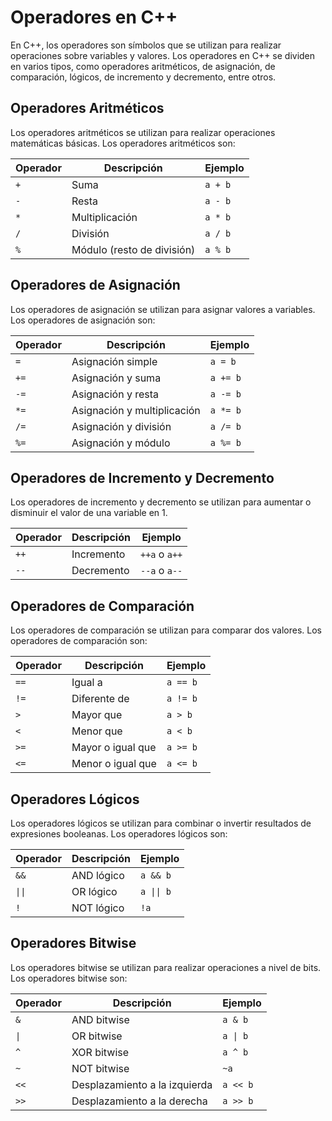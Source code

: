 # **Operadores en C++**

En C++, los operadores son símbolos que se utilizan para realizar operaciones sobre variables y valores. Los operadores en C++ se dividen en varios tipos, como operadores aritméticos, de asignación, de comparación, lógicos, de incremento y decremento, entre otros.

## **Operadores Aritméticos**

Los operadores aritméticos se utilizan para realizar operaciones matemáticas básicas. Los operadores aritméticos son:

| Operador | Descripción               | Ejemplo        |
|----------|---------------------------|----------------|
| `+`      | Suma                      | `a + b`        |
| `-`      | Resta                     | `a - b`        |
| `*`      | Multiplicación            | `a * b`        |
| `/`      | División                  | `a / b`        |
| `%`      | Módulo (resto de división)| `a % b`        |

## **Operadores de Asignación**

Los operadores de asignación se utilizan para asignar valores a variables. Los operadores de asignación son:

| Operador | Descripción                      | Ejemplo        |
|----------|----------------------------------|----------------|
| `=`      | Asignación simple                | `a = b`        |
| `+=`     | Asignación y suma                | `a += b`       |
| `-=`     | Asignación y resta               | `a -= b`       |
| `*=`     | Asignación y multiplicación      | `a *= b`       |
| `/=`     | Asignación y división            | `a /= b`       |
| `%=`     | Asignación y módulo              | `a %= b`       |

## **Operadores de Incremento y Decremento**

Los operadores de incremento y decremento se utilizan para aumentar o disminuir el valor de una variable en 1.

| Operador | Descripción               | Ejemplo |
|----------|---------------------------|---------|
| `++`     | Incremento                | `++a` o `a++` |
| `--`     | Decremento                | `--a` o `a--` |

## **Operadores de Comparación**

Los operadores de comparación se utilizan para comparar dos valores. Los operadores de comparación son:


| Operador | Descripción              | Ejemplo |
|----------|--------------------------|---------|
| `==`     | Igual a                  | `a == b` |
| `!=`     | Diferente de             | `a != b` |
| `>`      | Mayor que                | `a > b`  |
| `<`      | Menor que                | `a < b`  |
| `>=`     | Mayor o igual que        | `a >= b` |
| `<=`     | Menor o igual que        | `a <= b` |

## **Operadores Lógicos**

Los operadores lógicos se utilizan para combinar o invertir resultados de expresiones booleanas. Los operadores lógicos son:

| Operador | Descripción              | Ejemplo |
|----------|--------------------------|---------|
| `&&`     | AND lógico               | `a && b` |
| `\|\|`     | OR lógico                | `a \|\| b` |
| `!`      | NOT lógico               | `!a`     |

## **Operadores Bitwise**

Los operadores bitwise se utilizan para realizar operaciones a nivel de bits. Los operadores bitwise son:

| Operador | Descripción              | Ejemplo |
|----------|--------------------------|---------|
| `&`      | AND bitwise              | `a & b` |
| `\|`      | OR bitwise               | `a \| b` |
| `^`      | XOR bitwise              | `a ^ b` |
| `~`      | NOT bitwise              | `~a`    |
| `<<`     | Desplazamiento a la izquierda | `a << b` |
| `>>`     | Desplazamiento a la derecha   | `a >> b` |
